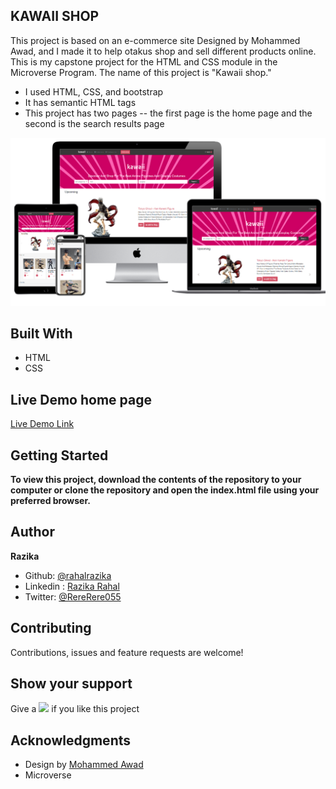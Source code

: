 ## KAWAII SHOP

This project is based on an e-commerce site Designed by Mohammed Awad, and I made it to help otakus shop and sell different products online. This is my capstone project for the HTML and CSS module in the Microverse Program. The name of this project is "Kawaii shop."

- I used HTML, CSS, and bootstrap
- It has semantic HTML tags
- This project has two pages -- the first page is the home page and the second is the search results page

![screenshot](img/screenshot/screenshot.PNG)

## Built With

- HTML
- CSS

## Live Demo home page

[Live Demo Link](https://rawcdn.githack.com/rahalrazika/online-shop/53e18ccb4df4c1399764fd16edf60d3b355ac6e8/index.html)

## Getting Started

**To view this project, download the contents of the repository to your computer or clone the repository and open the index.html file using your preferred browser.**

## Author

 **Razika**

- Github: [@rahalrazika](https://github.com/rahalrazika)
- Linkedin : [Razika Rahal](https://www.linkedin.com/in/razika-rahal-85539bbb/)
- Twitter: [@RereRere055](https://twitter.com/RereRere055)

## Contributing

Contributions, issues and feature requests are welcome!

## Show your support

Give a ![](https://github.githubassets.com/images/icons/emoji/unicode/2b50.png) if you like this project

## Acknowledgments

- Design by [Mohammed Awad](https://www.behance.net/M_Awad)
- Microverse
